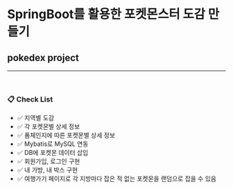 # SpringBoot를 활용한 포켓몬스터 도감 만들기
## pokedex project
<hr>
<br>

### 📋 Check List
- ✅ 지역별 도감 
- ✅ 각 포켓몬별 상세 정보
- ✅ 폼체인지에 따른 포켓몬별 상세 정보
- ✅ Mybatis로 MySQL 연동
- ✅ DB에 포켓몬 데이터 삽입
- ✅ 회원가입, 로그인 구현
- ✅ 내 가방, 내 박스 구현
- ✅ 여행가기 페이지로 각 지방마다 잡은 적 없는 포켓몬을 랜덤으로 잡을 수 있음
